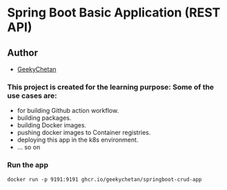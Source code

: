 # Spring Boot Basic Application (REST API)

## Author
- [GeekyChetan](https://github.com/geekychetan)

### This project is created for the learning purpose: Some of the use cases are:
- for building Github action workflow.
- building packages.
- building Docker images.
- pushing docker images to Container registries.
- deploying this app in the k8s environment.
- ... so on


### Run the app
```
docker run -p 9191:9191 ghcr.io/geekychetan/springboot-crud-app
```